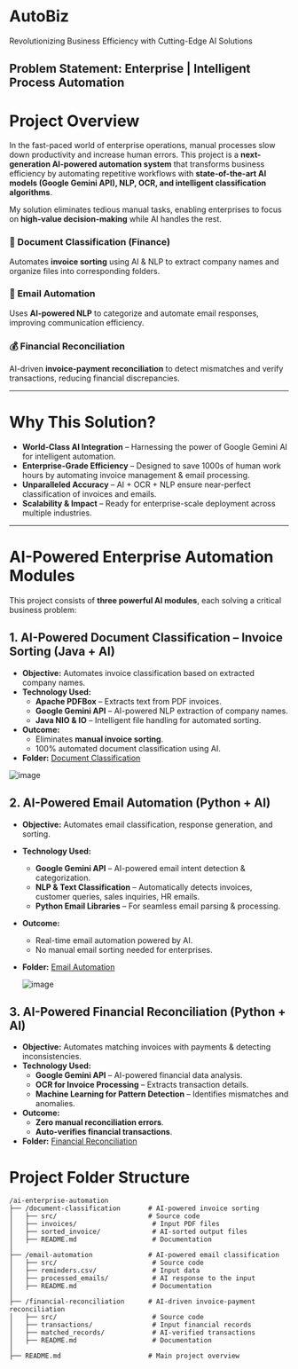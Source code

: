 # AutoBiz 
Revolutionizing Business Efficiency with Cutting-Edge AI Solutions

Problem Statement: Enterprise | Intelligent Process Automation
---

# Project Overview
In the fast-paced world of enterprise operations, manual processes slow down productivity and increase human errors.  This project is a **next-generation AI-powered automation system** that transforms business efficiency by automating repetitive workflows with **state-of-the-art AI models (Google Gemini API), NLP, OCR, and intelligent classification algorithms**.

My solution eliminates tedious manual tasks, enabling enterprises to focus on **high-value decision-making** while AI handles the rest.
### **📄 Document Classification (Finance)**  
Automates **invoice sorting** using AI & NLP to extract company names and organize files into corresponding folders.  

### **📧 Email Automation**  
Uses **AI-powered NLP** to categorize and automate email responses, improving communication efficiency.  

### **💰 Financial Reconciliation**  
AI-driven **invoice-payment reconciliation** to detect mismatches and verify transactions, reducing financial discrepancies.  

---

# Why This Solution?
- **World-Class AI Integration** – Harnessing the power of Google Gemini AI for intelligent automation.
- **Enterprise-Grade Efficiency** – Designed to save 1000s of human work hours by automating invoice management & email processing.
- **Unparalleled Accuracy** – AI + OCR + NLP ensure near-perfect classification of invoices and emails.
- **Scalability & Impact** – Ready for enterprise-scale deployment across multiple industries.

---

# AI-Powered Enterprise Automation Modules
This project consists of **three powerful AI modules**, each solving a critical business problem:

## 1. AI-Powered Document Classification – Invoice Sorting (Java + AI)
- **Objective:** Automates invoice classification based on extracted company names.
- **Technology Used:**
  - **Apache PDFBox** – Extracts text from PDF invoices.
  - **Google Gemini API** – AI-powered NLP extraction of company names.
  - **Java NIO & IO** – Intelligent file handling for automated sorting.
- **Outcome:**
  - Eliminates **manual invoice sorting**.
  - 100% automated document classification using AI.
- **Folder:** [Document Classification](document-classification/)
  
![image](https://github.com/user-attachments/assets/74719fa3-b79d-45e9-8e2e-50f87c43732e)


## 2. AI-Powered Email Automation (Python + AI)
- **Objective:** Automates email classification, response generation, and sorting.
- **Technology Used:**
  - **Google Gemini API** – AI-powered email intent detection & categorization.
  - **NLP & Text Classification** – Automatically detects invoices, customer queries, sales inquiries, HR emails.
  - **Python Email Libraries** – For seamless email parsing & processing.
- **Outcome:**
  - Real-time email automation powered by AI.
  - No manual email sorting needed for enterprises.
- **Folder:** [Email Automation](email-automation/)
  
  ![image](https://github.com/user-attachments/assets/533d2a1b-1aea-44f3-ae8b-72cf6184e85b)



## 3. AI-Powered Financial Reconciliation (Python + AI)
- **Objective:** Automates matching invoices with payments & detecting inconsistencies.
- **Technology Used:**
  - **Google Gemini API** – AI-powered financial data analysis.
  - **OCR for Invoice Processing** – Extracts transaction details.
  - **Machine Learning for Pattern Detection** – Identifies mismatches and anomalies.
- **Outcome:**
  - **Zero manual reconciliation errors**.
  - **Auto-verifies financial transactions**.
- **Folder:** [Financial Reconciliation](financial-reconciliation/)


# Project Folder Structure
  ```plaintext
/ai-enterprise-automation
├── /document-classification       # AI-powered invoice sorting
│   ├── src/                       # Source code
│   ├── invoices/                   # Input PDF files
│   ├── sorted_invoice/             # AI-sorted output files
│   ├── README.md                   # Documentation
│
├── /email-automation              # AI-powered email classification
│   ├── src/                        # Source code
│   ├── reminders.csv/              # Input data
│   ├── processed_emails/           # AI response to the input
│   ├── README.md                   # Documentation
│
├── /financial-reconciliation      # AI-driven invoice-payment reconciliation
│   ├── src/                        # Source code
│   ├── transactions/               # Input financial records
│   ├── matched_records/            # AI-verified transactions
│   ├── README.md                   # Documentation
│
├── README.md                      # Main project overview


